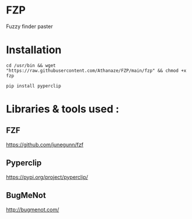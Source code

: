 # FZP
Fuzzy finder paster

# Installation

`cd /usr/bin && wget "https://raw.githubusercontent.com/Athanaze/FZP/main/fzp" && chmod +x fzp`

`pip install pyperclip`

# Libraries & tools used :

## FZF

<https://github.com/junegunn/fzf>

## Pyperclip

<https://pypi.org/project/pyperclip/>

## BugMeNot

<http://bugmenot.com/>
